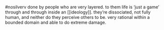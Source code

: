 #nosilverv 
done by people who are very layered. to them life is ‘just a game’ through and through inside an [[ideology]]. they’re dissociated, not fully human, and neither do they perceive others to be. very rational within a bounded domain and able to do extreme damage. 
